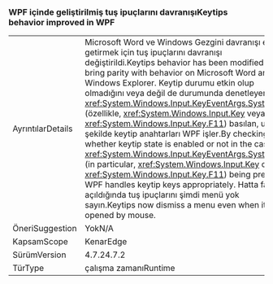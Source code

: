 ### <a name="keytips-behavior-improved-in-wpf"></a><span data-ttu-id="c95d5-101">WPF içinde geliştirilmiş tuş ipuçlarını davranışı</span><span class="sxs-lookup"><span data-stu-id="c95d5-101">Keytips behavior improved in WPF</span></span>

|   |   |
|---|---|
|<span data-ttu-id="c95d5-102">Ayrıntılar</span><span class="sxs-lookup"><span data-stu-id="c95d5-102">Details</span></span>|<span data-ttu-id="c95d5-103">Microsoft Word ve Windows Gezgini davranışı eşlikli getirmek için tuş ipuçlarını davranışı değiştirildi.</span><span class="sxs-lookup"><span data-stu-id="c95d5-103">Keytips behavior has been modified to bring parity with behavior on Microsoft Word and Windows Explorer.</span></span> <span data-ttu-id="c95d5-104">Keytip durumu etkin olup olmadığını veya değil de durumunda denetleyerek bir <xref:System.Windows.Input.KeyEventArgs.SystemKey> (özellikle, <xref:System.Windows.Input.Key> veya <xref:System.Windows.Input.Key.F11>) basılan, uygun şekilde keytip anahtarları WPF işler.</span><span class="sxs-lookup"><span data-stu-id="c95d5-104">By checking whether keytip state is enabled or not in the case of a <xref:System.Windows.Input.KeyEventArgs.SystemKey> (in particular, <xref:System.Windows.Input.Key> or <xref:System.Windows.Input.Key.F11>) being pressed, WPF handles keytip keys appropriately.</span></span> <span data-ttu-id="c95d5-105">Hatta fareyle açıldığında tuş ipuçlarını şimdi menü yok sayın.</span><span class="sxs-lookup"><span data-stu-id="c95d5-105">Keytips now dismiss a menu even when it is opened by mouse.</span></span>|
|<span data-ttu-id="c95d5-106">Öneri</span><span class="sxs-lookup"><span data-stu-id="c95d5-106">Suggestion</span></span>|<span data-ttu-id="c95d5-107">Yok</span><span class="sxs-lookup"><span data-stu-id="c95d5-107">N/A</span></span>|
|<span data-ttu-id="c95d5-108">Kapsam</span><span class="sxs-lookup"><span data-stu-id="c95d5-108">Scope</span></span>|<span data-ttu-id="c95d5-109">Kenar</span><span class="sxs-lookup"><span data-stu-id="c95d5-109">Edge</span></span>|
|<span data-ttu-id="c95d5-110">Sürüm</span><span class="sxs-lookup"><span data-stu-id="c95d5-110">Version</span></span>|<span data-ttu-id="c95d5-111">4.7.2</span><span class="sxs-lookup"><span data-stu-id="c95d5-111">4.7.2</span></span>|
|<span data-ttu-id="c95d5-112">Tür</span><span class="sxs-lookup"><span data-stu-id="c95d5-112">Type</span></span>|<span data-ttu-id="c95d5-113">çalışma zamanı</span><span class="sxs-lookup"><span data-stu-id="c95d5-113">Runtime</span></span>|

